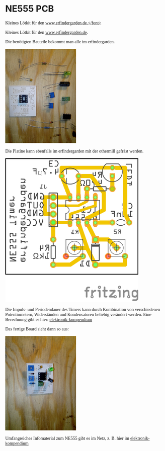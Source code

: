 

# NE555 PCB 

<font face="ocra, Times,  serif">Kleines Lötkit für den www.erfindergarden.de.</font>


Kleines Lötkit für den www.erfindergarden.de.

Die benötigten Bauteile bekommt man alle im erfindergarden. 

<img height = "300" src = "IMG_20170815_202621.jpg"/>

Die Platine kann ebenfalls im erfindergarden mit der othermill gefräst werden.

<img heigth ="300" src = "NE555_astabil_Leiterplatte.png"/>

Die Impuls- und Periodendauer des Timers kann durch Kombination von verschiedenen Potentiometern, Widerständen und Kondensatoren beliebig verändert werden. Eine Berechnung gibt es hier: [elektronik-kompendium](https://www.elektronik-kompendium.de/sites/slt/0310131.htm)

Das fertige Board sieht dann so aus:

<img height = "300" src = "IMG_20170815_205021.jpg" />


Umfangreiches Infomaterial zum NE555 gibt es im Netz, z. B. hier im [elektronik-kompendium](https://www.elektronik-kompendium.de/sites/bau/0206115.htm)
